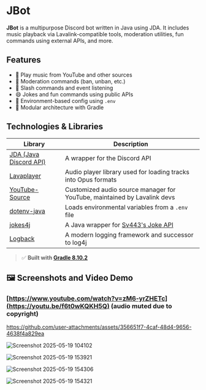 # JBot

**JBot** is a multipurpose Discord bot written in Java using JDA. It includes music playback via Lavalink-compatible tools, moderation utilities, fun commands using external APIs, and more.

## Features

- 🎵 Play music from YouTube and other sources
- 🔧 Moderation commands (ban, unban, etc.)
- 🤖 Slash commands and event listening
- 😄 Jokes and fun commands using public APIs
- 🔐 Environment-based config using `.env`
- 🧱 Modular architecture with Gradle

## Technologies & Libraries

| Library | Description |
|--------|-------------|
| [JDA (Java Discord API)](https://github.com/DV8FromTheWorld/JDA) | A wrapper for the Discord API |
| [Lavaplayer](https://github.com/sedmelluq/lavaplayer) | Audio player library used for loading tracks into Opus formats |
| [YouTube-Source](https://github.com/lavalink-devs/youtube-source) | Customized audio source manager for YouTube, maintained by Lavalink devs |
| [dotenv-java](https://github.com/cdimascio/dotenv-java) | Loads environmental variables from a `.env` file |
| [jokes4j](https://github.com/IAmNotHax/jokes4j) | A Java wrapper for [Sv443's Joke API](https://jokeapi.dev/) |
| [Logback](https://github.com/qos-ch/logback) | A modern logging framework and successor to log4j |

> ✅ **Built with [Gradle 8.10.2](https://docs.gradle.org/8.10.2/release-notes.html)**

## 🖼️ Screenshots and Video Demo

### [https://www.youtube.com/watch?v=zM6-yrZHETc](https://youtu.be/f6t0wKQKH5Q) (audio muted due to copyright)

https://github.com/user-attachments/assets/356651f7-4caf-48d4-9656-4638f4a829ea



![Screenshot 2025-05-19 104102](https://github.com/user-attachments/assets/61d7dc6e-95aa-4529-bbed-74a3ffcc555c)

![Screenshot 2025-05-19 153921](https://github.com/user-attachments/assets/8a42e6f7-ea35-4efa-a802-1cd05617d0cb)

![Screenshot 2025-05-19 154306](https://github.com/user-attachments/assets/32fd60f7-9484-43fb-9648-33d65cba246b)

![Screenshot 2025-05-19 154321](https://github.com/user-attachments/assets/0ddc4325-ef64-4d1f-8c57-ffbc50c10666)




